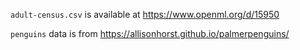 `adult-census.csv` is available at https://www.openml.org/d/15950


`penguins` data is from https://allisonhorst.github.io/palmerpenguins/ 
